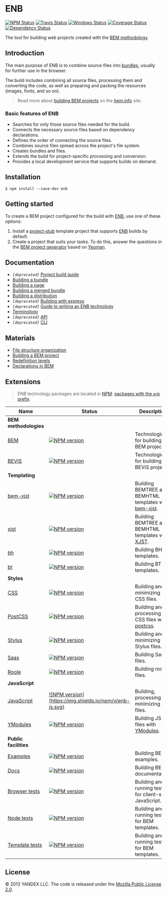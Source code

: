 # ENB

[![NPM Status][npm-img]][npm]
[![Travis Status][test-img]][travis]
[![Windows Status][appveyor-img]][appveyor]
[![Coverage Status][coveralls-img]][coveralls]
[![Dependency Status][david-img]][david]

[npm]: http://www.npmjs.org/package/enb
[npm-img]: https://img.shields.io/npm/v/enb.svg
[travis]: https://travis-ci.org/enb/enb
[test-img]: https://img.shields.io/travis/enb/enb/master.svg?label=tests
[appveyor]: https://ci.appveyor.com/project/blond/enb
[appveyor-img]: https://img.shields.io/appveyor/ci/blond/enb/master.svg?label=windows
[coveralls]: https://coveralls.io/r/enb/enb?branch=master
[coveralls-img]: https://img.shields.io/coveralls/enb/enb/master.svg
[david]: https://david-dm.org/enb/enb
[david-img]: https://img.shields.io/david/enb/enb/master.svg
The tool for building web projects created with the [BEM methodology](https://en.bem.info/methodology).

## Introduction

The main purpose of ENB is to combine source files into [bundles](https://github.com/bem-site/bem-method/blob/bem-info-data/method/build/build.en.md#introduction), usually for further use in the browser.

The build includes combining all source files, processing them and converting the code, as well as preparing and packing the resources (images, fonts, and so on).

> Read more about [building BEM projects](https://en.bem.info/methodology/build/) on the [bem.info](https://en.bem.info/) site.

### Basic features of ENB

* Searches for only those source files needed for the build.
* Connects the necessary source files based on dependency declarations.
* Defines the order of connecting the source files.
* Combines source files spread across the project's file system.
* Creates bundles and files.
* Extends the build for project-specific processing and conversion.
* Provides a local development service that supports builds on demand.

## Installation

```shell
$ npm install --save-dev enb
```

## Getting started

To create a BEM project configured for the build with [ENB](https://en.bem.info/toolbox/enb/), use one of these options:

1. Install a [project-stub](https://en.bem.info/platform/project-stub/) template project that supports [ENB](https://en.bem.info/toolbox/enb/) builds by default.
1. Create a project that suits your tasks. To do this, answer the questions in the [BEM project generator](https://github.com/bem-archive/generator-bem-stub/) based on [Yeoman](http://yeoman.io/).

## Documentation

* *`[deprecated]`* [Project build guide](./docs/guides/build-project/build-project.en.md)
* [Building a bundle](https://github.com/enb/enb-bem-techs/blob/master/docs/build-bundle/build-bundle.en.md)
* [Building a page](https://github.com/enb/enb-bem-techs/blob/master/docs/build-page/build-page.en.md)
* [Building a merged bundle](https://github.com/enb/enb-bem-techs/blob/master/docs/build-merged-bundle/build-merged-bundle.en.md)
* [Building a distribution](https://github.com/enb/enb-bem-techs/blob/master/docs/build-dist/build-dist.en.md)
* *`[deprecated]`* [Building with express](./docs/guides/express/express.en.md)
* *`[deprecated]`* [Guide to writing an ENB technology](./docs/guides/write-tech/write-tech.en.md)
* [Terminology](./docs/terms/terms.en.md)
* *`[deprecated]`* [API](./docs/api/api.en.md)
* *`[deprecated]`* [CLI](./docs/cli/cli.en.md)

## Materials

* [File structure organization](https://en.bem.info/methodology/filestructure/)
* [Building a BEM project](https://en.bem.info/methodology/build/)
* [Redefinition levels](https://en.bem.info/methodology/redefinition-levels/)
* [Declarations in BEM](https://en.bem.info/methodology/declarations/)

## Extensions

> ENB technology packages are located in [NPM](https://www.npmjs.com): [packages with the `enb` prefix](https://www.npmjs.com/search?q=enb).

| Name | Status | Description |
| -------- | ------ | -------- |
| **BEM methodologies** |
| [BEM](https://github.com/enb/enb-bem-techs) | [![NPM version](https://img.shields.io/npm/v/enb-bem-techs.svg)](https://www.npmjs.org/package/enb-bem-techs) | Technologies for building BEM projects. |
| [BEViS](https://github.com/enb-make/enb-bevis) | [![NPM version](https://img.shields.io/npm/v/enb-bevis.svg)](https://www.npmjs.org/package/enb-bevis) | Technologies for building BEViS projects. |
| **Templating** |
| [bem-xjst](https://github.com/enb/enb-bemxjst) | [![NPM version](https://img.shields.io/npm/v/enb-bemxjst.svg)](https://www.npmjs.org/package/enb-bemxjst) | Building BEMTREE and BEMHTML templates with [bem-xjst](https://github.com/bem/bem-xjst). |
| [xjst](https://github.com/enb/enb-xjst) | [![NPM version](https://img.shields.io/npm/v/enb-xjst.svg)](https://www.npmjs.org/package/enb-xjst) | Building BEMTREE and BEMHTML templates with [XJST](https://github.com/veged/xjst). |
| [bh](https://github.com/enb/enb-bh) | [![NPM version](https://img.shields.io/npm/v/enb-bh.svg)](https://www.npmjs.org/package/enb-bh) | Building BH templates. |
| [bt](https://github.com/enb/enb-bt) | [![NPM version](https://img.shields.io/npm/v/enb-bt.svg)](https://www.npmjs.org/package/enb-bt) | Building BT templates. |
| **Styles** |
| [CSS](https://github.com/enb/enb-css) | [![NPM version](https://img.shields.io/npm/v/enb-css.svg)](https://www.npmjs.org/package/enb-css) | Building and minimizing CSS files. |
| [PostCSS](https://github.com/enb/enb-postcss) | [![NPM version](https://img.shields.io/npm/v/enb-postcss.svg)](https://www.npmjs.org/package/enb-postcss) | Building and processing CSS files with [postcss](https://github.com/postcss/postcss). |
| [Stylus](https://github.com/enb/enb-stylus) | [![NPM version](https://img.shields.io/npm/v/enb-stylus.svg)](https://www.npmjs.org/package/enb-stylus) | Building and minimizing Stylus files. |
| [Saas](https://github.com/enb/enb-sass) | [![NPM version](https://img.shields.io/npm/v/enb-sass.svg)](https://www.npmjs.org/package/enb-sass) | Building Sass files. |
| [Roole](https://github.com/enb/enb-roole) | [![NPM version](https://img.shields.io/npm/v/enb-roole.svg)](https://www.npmjs.org/package/enb-roole) | Building roo files. |
| **JavaScript** |
| [JavaScript](https://github.com/enb/enb-js) | [![NPM version] (https://img.shields.io/npm/v/enb-js.svg)](https://www.npmjs.org/package/enb-js) | Building, processing and minimizing JS files. |
| [YModules](https://github.com/enb/enb-modules) | [![NPM version](https://img.shields.io/npm/v/enb-modules.svg)](https://www.npmjs.org/package/enb-modules) | Building JS files with [YModules](https://github.com/ymaps/modules). |
| **Public facilities** |
| [Examples](https://github.com/enb/enb-bem-examples) | [![NPM version](https://img.shields.io/npm/v/enb-bem-examples.svg)](https://www.npmjs.org/package/enb-bem-examples) | Building BEM examples. |
| [Docs](https://github.com/enb/enb-bem-docs) | [![NPM version](https://img.shields.io/npm/v/enb-bem-docs.svg)](https://www.npmjs.org/package/enb-bem-docs) | Building BEM documentation. |
| [Browser tests](https://github.com/enb/enb-bem-specs) | [![NPM version](https://img.shields.io/npm/v/enb-bem-specs.svg)](https://www.npmjs.org/package/enb-bem-specs) | Building and running tests for client-side JavaScript. |
| [Node tests](https://github.com/enb/enb-bem-node-specs) | [![NPM version](https://img.shields.io/npm/v/enb-bem-node-specs.svg)](https://www.npmjs.org/package/enb-bem-node-specs) | Building and running tests for BEM templates. |
| [Template tests](https://github.com/enb/enb-bem-tmpl-specs) | [![NPM version](https://img.shields.io/npm/v/enb-bem-tmpl-specs.svg)](https://www.npmjs.org/package/enb-bem-tmpl-specs) | Building and running tests for BEM templates. |

## License

© 2013 YANDEX LLC. The code is released under the [Mozilla Public License 2.0](LICENSE.txt).

